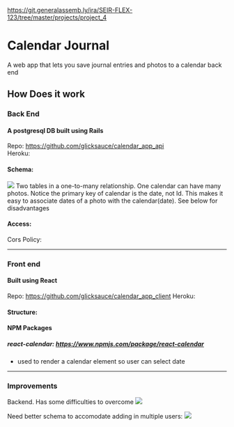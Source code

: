 https://git.generalassemb.ly/ira/SEIR-FLEX-123/tree/master/projects/project_4
#  Calendar Journal
A web app that lets you save journal entries and photos to a calendar back end

## How Does it work
### Back End
#### A postgresql DB built using Rails
Repo: https://github.com/glicksauce/calendar_app_api  
Heroku: 

#### Schema:
![](/blob/master/public/current_schema.PNG)
Two tables in a one-to-many relationship. One calendar can have many photos. Notice the primary key of calendar is the date,  not Id. This makes it easy to associate dates of a photo with the calendar(date). See below for disadvantages

#### Access:  
Cors Policy: 

---
### Front end
#### Built using React
Repo: https://github.com/glicksauce/calendar_app_client 
Heroku: 

#### Structure:


#### NPM Packages
##### react-calendar: https://www.npmjs.com/package/react-calendar
- used to render a calendar element so user can select date

---
### Improvements
Backend. Has some difficulties to overcome
![](/tree/master/public/current_schema_problems.PNG)


Need better schema to accomodate adding in multiple users:
![](/tree/master/public/improved_schema.PNG)
